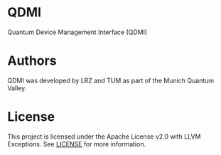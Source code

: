 <!--
  Part of the MQSS Project, under the Apache License v2.0 with LLVM Exceptions.
  See https://llvm.org/LICENSE.txt for license information.
  SPDX-License-Identifier: Apache-2.0 WITH LLVM-exception
-->

# QDMI
Quantum Device Management Interface (QDMI)



# Authors

QDMI was developed by LRZ and TUM as part of the Munich Quantum Valley.

# License

This project is licensed under the Apache License v2.0 with LLVM Exceptions. See [LICENSE](LICENSE) for more information.
